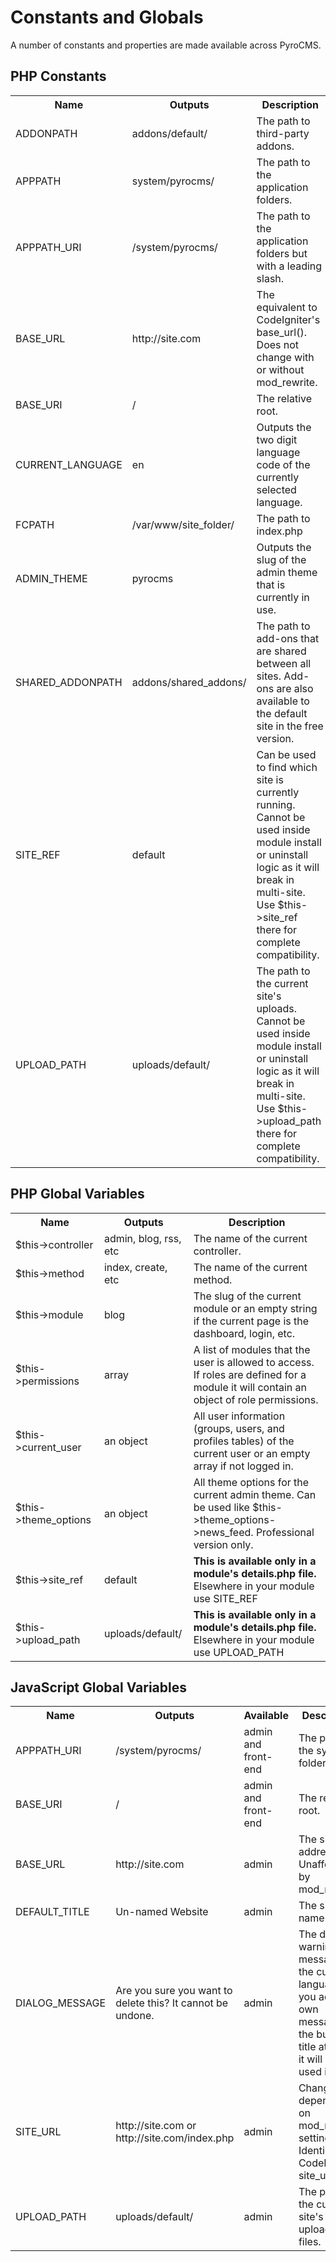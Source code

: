 # Constants and Globals

A number of constants and properties are made available across PyroCMS.

## PHP Constants

<table cellpadding="0" cellspacing="0">
	<tbody>
		<tr>
			<th>
				Name</th>
			<th>
				Outputs</th>
			<th>
				Description</th>
		</tr>
		<tr>
			<td width="100">
				ADDONPATH</td>
			<td>
				addons/default/</td>
			<td>
				The path to third-party addons.&nbsp;</td>
		</tr>
		<tr>
			<td width="100">
				APPPATH</td>
			<td>
				system/pyrocms/</td>
			<td>
				The path to the application folders.</td>
		</tr>
		<tr>
			<td width="100">
				APPPATH_URI</td>
			<td>
				/system/pyrocms/</td>
			<td>
				The path to the application folders but with a leading slash.</td>
		</tr>
		<tr>
			<td width="100">
				BASE_URL</td>
			<td>
				http://site.com</td>
			<td>
				The equivalent to CodeIgniter&#39;s base_url(). Does not change with or without mod_rewrite.</td>
		</tr>
		<tr>
			<td width="100">
				BASE_URI</td>
			<td>
				/</td>
			<td>
				The relative root.</td>
		</tr>
		<tr>
			<td width="100">
				CURRENT_LANGUAGE</td>
			<td>
				en</td>
			<td>
				Outputs the two digit language code of the currently selected language.</td>
		</tr>
		<tr>
			<td width="100">
				FCPATH</td>
			<td>
				/var/www/site_folder/</td>
			<td>
				The path to index.php</td>
		</tr>
		<tr>
			<td width="100">
				ADMIN_THEME</td>
			<td>
				pyrocms</td>
			<td>
				Outputs the slug of the admin theme that is currently in use.</td>
		</tr>
		<tr>
			<td width="100">
				SHARED_ADDONPATH</td>
			<td>
				addons/shared_addons/</td>
			<td>
				The path to add-ons that are shared between all sites. Add-ons are also available to the default site in the free version.</td>
		</tr>
		<tr>
			<td width="100">
				SITE_REF</td>
			<td>
				default</td>
			<td>
				Can be used to find which site is currently running. Cannot be used inside module install or uninstall logic as it will break in multi-site. Use $this-&gt;site_ref there for complete compatibility.</td>
		</tr>
		<tr>
			<td width="100">
				UPLOAD_PATH</td>
			<td>
				uploads/default/</td>
			<td>
				The path to the current site&#39;s uploads. Cannot be used inside module install or uninstall logic as it will break in multi-site. Use $this-&gt;upload_path there for complete compatibility.</td>
		</tr>
	</tbody>
</table>

## PHP Global Variables

<table cellpadding="0" cellspacing="0">
	<tbody>
		<tr>
			<th>
				Name</th>
			<th>
				Outputs</th>
			<th>
				Description</th>
		</tr>
		<tr>
			<td width="100">
				$this-&gt;controller</td>
			<td>
				admin, blog, rss, etc</td>
			<td>
				The name of the current controller.</td>
		</tr>
		<tr>
			<td width="100">
				$this-&gt;method</td>
			<td>
				index, create, etc</td>
			<td>
				The name of the current method.</td>
		</tr>
		<tr>
			<td width="100">
				$this-&gt;module</td>
			<td>
				blog</td>
			<td>
				The slug of the current module or an empty string if the current page is the dashboard, login, etc.</td>
		</tr>
		<tr>
			<td width="100">
				$this-&gt;permissions</td>
			<td>
				array</td>
			<td>
				A list of modules that the user is allowed to access. If roles are defined for a module it will contain an object of role permissions.</td>
		</tr>
		<tr>
			<td width="100">
				$this-&gt;current_user</td>
			<td>
				an object</td>
			<td>
				All user information (groups, users, and profiles tables) of the current user or an empty array if not logged in.</td>
		</tr>
		<tr>
			<td width="100">
				$this-&gt;theme_options</td>
			<td>
				an object</td>
			<td>
				All theme options for the current admin theme. Can be used like $this-&gt;theme_options-&gt;news_feed. Professional version only.</td>
		</tr>
		<tr>
			<td width="100">
				$this-&gt;site_ref</td>
			<td>
				default</td>
			<td>
				<strong>This is available only in a module&#39;s details.php file.</strong> Elsewhere in your module use SITE_REF</td>
		</tr>
		<tr>
			<td width="100">
				$this-&gt;upload_path</td>
			<td>
				uploads/default/</td>
			<td>
				<strong>This is available only in a module&#39;s details.php file.</strong> Elsewhere in your module use UPLOAD_PATH</td>
		</tr>
	</tbody>
</table>

## JavaScript Global Variables

<table cellpadding="0" cellspacing="0">
	<tbody>
		<tr>
			<th>
				Name</th>
			<th>
				Outputs</th>
			<th>
				Available</th>
			<th>
				Description</th>
		</tr>
		<tr>
			<td width="100">
				APPPATH_URI</td>
			<td>
				/system/pyrocms/</td>
			<td>
				admin and front-end</td>
			<td>
				The path to the system folder</td>
		</tr>
		<tr>
			<td width="100">
				BASE_URI</td>
			<td>
				/</td>
			<td>
				admin and front-end</td>
			<td>
				The relative root.</td>
		</tr>
		<tr>
			<td width="100">
				BASE_URL</td>
			<td>
				http://site.com</td>
			<td>
				admin</td>
			<td>
				The site address. Unaffected by mod_rewrite.</td>
		</tr>
		<tr>
			<td width="100">
				DEFAULT_TITLE</td>
			<td>
				Un-named Website</td>
			<td>
				admin</td>
			<td>
				The site name.</td>
		</tr>
		<tr>
			<td width="100">
				DIALOG_MESSAGE</td>
			<td>
				Are you sure you want to delete this? It cannot be undone.</td>
			<td>
				admin</td>
			<td>
				The delete warning message in the current language. If you add your own message to the button&#39;s title attribute it will be used instead.</td>
		</tr>
		<tr>
			<td width="100">
				SITE_URL</td>
			<td>
				http://site.com or http://site.com/index.php</td>
			<td>
				admin</td>
			<td>
				Changes depending on mod_rewrite settings. Identical to CodeIgniter&#39;s site_url()</td>
		</tr>
		<tr>
			<td width="100">
				UPLOAD_PATH</td>
			<td>
				uploads/default/</td>
			<td>
				admin</td>
			<td>
				The path to the current site&#39;s uploaded files.</td>
		</tr>
	</tbody>
</table>
<p>
	&nbsp;</p>
